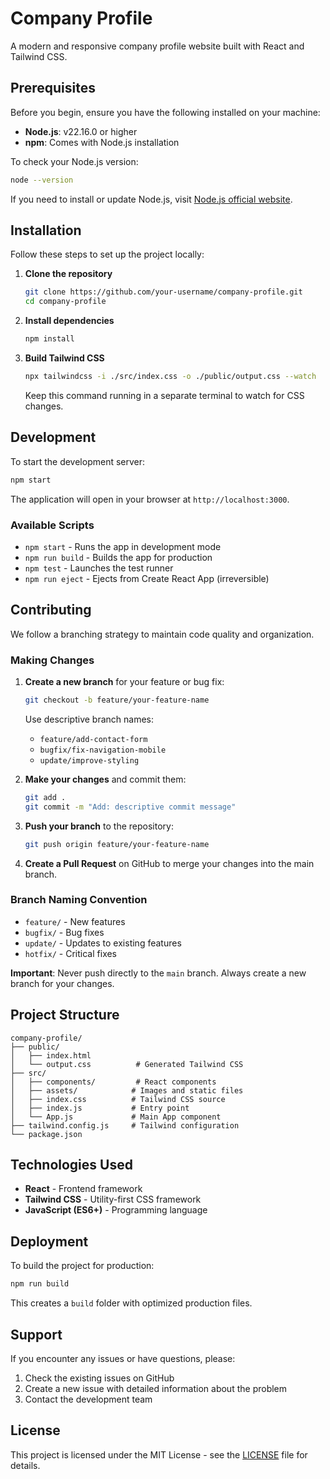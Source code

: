 # Company Profile

A modern and responsive company profile website built with React and Tailwind CSS.

## Prerequisites

Before you begin, ensure you have the following installed on your machine:

- **Node.js**: v22.16.0 or higher
- **npm**: Comes with Node.js installation

To check your Node.js version:
```bash
node --version
```

If you need to install or update Node.js, visit [Node.js official website](https://nodejs.org/).

## Installation

Follow these steps to set up the project locally:

1. **Clone the repository**
   ```bash
   git clone https://github.com/your-username/company-profile.git
   cd company-profile
   ```

2. **Install dependencies**
   ```bash
   npm install
   ```

3. **Build Tailwind CSS**
   ```bash
   npx tailwindcss -i ./src/index.css -o ./public/output.css --watch
   ```
   
   Keep this command running in a separate terminal to watch for CSS changes.

## Development

To start the development server:

```bash
npm start
```

The application will open in your browser at `http://localhost:3000`.

### Available Scripts

- `npm start` - Runs the app in development mode
- `npm run build` - Builds the app for production
- `npm test` - Launches the test runner
- `npm run eject` - Ejects from Create React App (irreversible)

## Contributing

We follow a branching strategy to maintain code quality and organization.

### Making Changes

1. **Create a new branch** for your feature or bug fix:
   ```bash
   git checkout -b feature/your-feature-name
   ```
   
   Use descriptive branch names:
   - `feature/add-contact-form`
   - `bugfix/fix-navigation-mobile`
   - `update/improve-styling`

2. **Make your changes** and commit them:
   ```bash
   git add .
   git commit -m "Add: descriptive commit message"
   ```

3. **Push your branch** to the repository:
   ```bash
   git push origin feature/your-feature-name
   ```

4. **Create a Pull Request** on GitHub to merge your changes into the main branch.

### Branch Naming Convention

- `feature/` - New features
- `bugfix/` - Bug fixes
- `update/` - Updates to existing features
- `hotfix/` - Critical fixes

**Important**: Never push directly to the `main` branch. Always create a new branch for your changes.

## Project Structure

```
company-profile/
├── public/
│   ├── index.html
│   └── output.css          # Generated Tailwind CSS
├── src/
│   ├── components/         # React components
│   ├── assets/            # Images and static files
│   ├── index.css          # Tailwind CSS source
│   ├── index.js           # Entry point
│   └── App.js             # Main App component
├── tailwind.config.js     # Tailwind configuration
└── package.json
```

## Technologies Used

- **React** - Frontend framework
- **Tailwind CSS** - Utility-first CSS framework
- **JavaScript (ES6+)** - Programming language

## Deployment

To build the project for production:

```bash
npm run build
```

This creates a `build` folder with optimized production files.

## Support

If you encounter any issues or have questions, please:

1. Check the existing issues on GitHub
2. Create a new issue with detailed information about the problem
3. Contact the development team

## License

This project is licensed under the MIT License - see the [LICENSE](LICENSE) file for details.